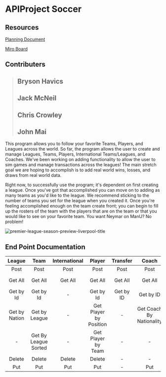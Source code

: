 # APIProject Soccer

## Resources
[Planning Document](https://docs.google.com/document/d/1WE3OF6A9noFcLT5HsK31hMWVEH_l-EnV2SKjTlBMiJk/edit?usp=sharing)

[Miro Board](https://miro.com/app/board/o9J_lxJyUuo=/)

## Contributers
> Bryson Havics
> ---
> Jack McNeil
> ---
> Chris Crowley
> ---
> John Mai
> ---

This program allows you to follow your favorite Teams, Players, and Leagues across the world. So far, the program allows the user to create and manage Leagues, Teams, Players, International Teams/Leagues, and Coaches. We've been working on adding functionality to allow the user to sim games and manage transactions across the leagues! The main stretch goal we are hoping to accomplish is to add real world wins, losses, and draws from real world data.

Right now, to successfully use the program; it's dependent on first creating a league. Once you've got that accomplished you can move on to adding as many teams as you'd like to the league. We recommend sticking to the number of teams you set for the league when you created it. Once you're feeling accomplished enough on the team create front; you can begin to fill up the rosters of the team with the players that are on the team or that you would like to see on your favorite team. You want Neymar on ManU? No problem!


![premier-league-season-preview-liverpool-title](https://user-images.githubusercontent.com/87817555/134224470-652449f8-d8ff-450a-82e9-2c96eaaa4498.jpg)


## End Point Documentation
|     League    |         Team         | International |         Player         |  Transfer |           Coach          |    Game   |
|:-------------:|:--------------------:|:-------------:|:----------------------:|:---------:|:------------------------:|:---------:|
|      Post     |         Post         |      Post     |          Post          |    Post   |           Post           |    Post   |
|    Get All    |        Get All       |    Get All    |         Get All        |  Get All  |          Get All         |  Get All  |
|   Get by Id   |       Get by Id      |       -       |        Get by Id       | Get by ID |         Get by ID        | Get by Id |
| Get by Nation |     Get by League    |       -       | Get Player by Position |     -     | Get Coach By Nationality |     -     |
|       -       | Get By League Sorted |       -       |   Get Player by Team   |     -     |             -            |     -     |
|     Delete    |        Delete        |     Delete    |         Delete         |     -     |             -            |   Delete  |
|      Put      |          Put         |      Put      |           Put          |     -     |            Put           |     -     |
